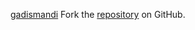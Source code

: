 [gadismandi](https://gadismandi.pages.dev)
Fork the [repository](https://github.com/lapelive) on GitHub.